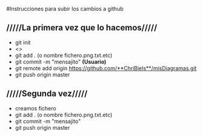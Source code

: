 #Instrucciones para subir los cambios a github

## /////La primera vez que lo hacemos/////

- git init
- <<creamos fichero>>
- git add . (o nombre fichero.png.txt.etc)
- git commit -m "mensajito"                **(Usuario)**
- git remote add origin https://github.com/**ChriBiels**/misDiagramas.git
- git push origin master


## /////Segunda vez/////

- creamos fichero
- git add . (o nombre fichero.png.txt.etc)
- git commit -m "mensajito"
- git push origin master
